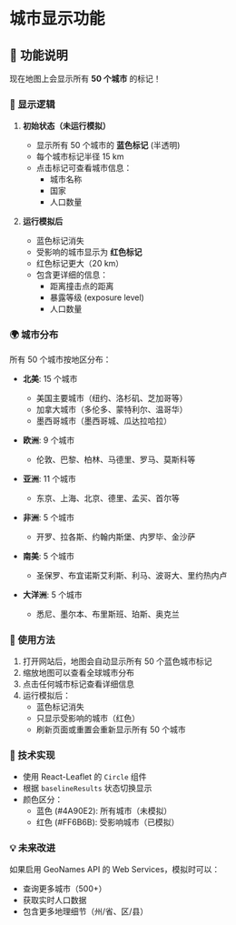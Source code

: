 # 城市显示功能

## 📍 功能说明

现在地图上会显示所有 **50 个城市** 的标记！

### 🎨 显示逻辑

1. **初始状态（未运行模拟）**
   - 显示所有 50 个城市的 **蓝色标记** (半透明)
   - 每个城市标记半径 15 km
   - 点击标记可查看城市信息：
     - 城市名称
     - 国家
     - 人口数量

2. **运行模拟后**
   - 蓝色标记消失
   - 受影响的城市显示为 **红色标记**
   - 红色标记更大（20 km）
   - 包含更详细的信息：
     - 距离撞击点的距离
     - 暴露等级 (exposure level)
     - 人口数量

### 🌍 城市分布

所有 50 个城市按地区分布：

- **北美**: 15 个城市
  - 美国主要城市（纽约、洛杉矶、芝加哥等）
  - 加拿大城市（多伦多、蒙特利尔、温哥华）
  - 墨西哥城市（墨西哥城、瓜达拉哈拉）

- **欧洲**: 9 个城市
  - 伦敦、巴黎、柏林、马德里、罗马、莫斯科等

- **亚洲**: 11 个城市
  - 东京、上海、北京、德里、孟买、首尔等

- **非洲**: 5 个城市
  - 开罗、拉各斯、约翰内斯堡、内罗毕、金沙萨

- **南美**: 5 个城市
  - 圣保罗、布宜诺斯艾利斯、利马、波哥大、里约热内卢

- **大洋洲**: 5 个城市
  - 悉尼、墨尔本、布里斯班、珀斯、奥克兰

### 🎯 使用方法

1. 打开网站后，地图会自动显示所有 50 个蓝色城市标记
2. 缩放地图可以查看全球城市分布
3. 点击任何城市标记查看详细信息
4. 运行模拟后：
   - 蓝色标记消失
   - 只显示受影响的城市（红色）
   - 刷新页面或重置会重新显示所有 50 个城市

### 🔧 技术实现

- 使用 React-Leaflet 的 `Circle` 组件
- 根据 `baselineResults` 状态切换显示
- 颜色区分：
  - 蓝色 (#4A90E2): 所有城市（未模拟）
  - 红色 (#FF6B6B): 受影响城市（已模拟）

### 💡 未来改进

如果启用 GeoNames API 的 Web Services，模拟时可以：
- 查询更多城市（500+）
- 获取实时人口数据
- 包含更多地理细节（州/省、区/县）
